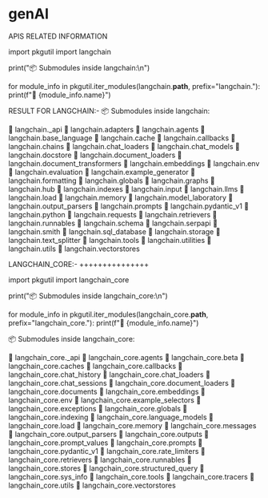 # genAI

APIS RELATED INFORMATION

import pkgutil
import langchain

print("📦 Submodules inside langchain:\n")

for module_info in pkgutil.iter_modules(langchain.__path__, prefix="langchain."):
    print(f"🔹 {module_info.name}")


RESULT FOR LANGCHAIN:-
📦 Submodules inside langchain:

🔹 langchain._api
🔹 langchain.adapters
🔹 langchain.agents
🔹 langchain.base_language
🔹 langchain.cache
🔹 langchain.callbacks
🔹 langchain.chains
🔹 langchain.chat_loaders
🔹 langchain.chat_models
🔹 langchain.docstore
🔹 langchain.document_loaders
🔹 langchain.document_transformers
🔹 langchain.embeddings
🔹 langchain.env
🔹 langchain.evaluation
🔹 langchain.example_generator
🔹 langchain.formatting
🔹 langchain.globals
🔹 langchain.graphs
🔹 langchain.hub
🔹 langchain.indexes
🔹 langchain.input
🔹 langchain.llms
🔹 langchain.load
🔹 langchain.memory
🔹 langchain.model_laboratory
🔹 langchain.output_parsers
🔹 langchain.prompts
🔹 langchain.pydantic_v1
🔹 langchain.python
🔹 langchain.requests
🔹 langchain.retrievers
🔹 langchain.runnables
🔹 langchain.schema
🔹 langchain.serpapi
🔹 langchain.smith
🔹 langchain.sql_database
🔹 langchain.storage
🔹 langchain.text_splitter
🔹 langchain.tools
🔹 langchain.utilities
🔹 langchain.utils
🔹 langchain.vectorstores

LANGCHAIN_CORE:-
+++++++++++++++

import pkgutil
import langchain_core

print("📦 Submodules inside langchain_core:\n")

for module_info in pkgutil.iter_modules(langchain_core.__path__, prefix="langchain_core."):
    print(f"🔹 {module_info.name}")

📦 Submodules inside langchain_core:

🔹 langchain_core._api
🔹 langchain_core.agents
🔹 langchain_core.beta
🔹 langchain_core.caches
🔹 langchain_core.callbacks
🔹 langchain_core.chat_history
🔹 langchain_core.chat_loaders
🔹 langchain_core.chat_sessions
🔹 langchain_core.document_loaders
🔹 langchain_core.documents
🔹 langchain_core.embeddings
🔹 langchain_core.env
🔹 langchain_core.example_selectors
🔹 langchain_core.exceptions
🔹 langchain_core.globals
🔹 langchain_core.indexing
🔹 langchain_core.language_models
🔹 langchain_core.load
🔹 langchain_core.memory
🔹 langchain_core.messages
🔹 langchain_core.output_parsers
🔹 langchain_core.outputs
🔹 langchain_core.prompt_values
🔹 langchain_core.prompts
🔹 langchain_core.pydantic_v1
🔹 langchain_core.rate_limiters
🔹 langchain_core.retrievers
🔹 langchain_core.runnables
🔹 langchain_core.stores
🔹 langchain_core.structured_query
🔹 langchain_core.sys_info
🔹 langchain_core.tools
🔹 langchain_core.tracers
🔹 langchain_core.utils
🔹 langchain_core.vectorstores







